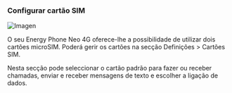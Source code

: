 ### Configurar cartão SIM

![Imagen](http://static.energysistem.com/images/manuals/42430/565c21f87fe34.jpg)

O seu Energy Phone Neo 4G oferece-lhe a possibilidade de utilizar dois cartões microSIM. Poderá gerir os cartões na secção Definições > Cartões SIM.

Nesta secção pode seleccionar o cartão padrão para fazer ou receber chamadas, enviar e receber mensagens de texto e escolher a ligação de dados.
